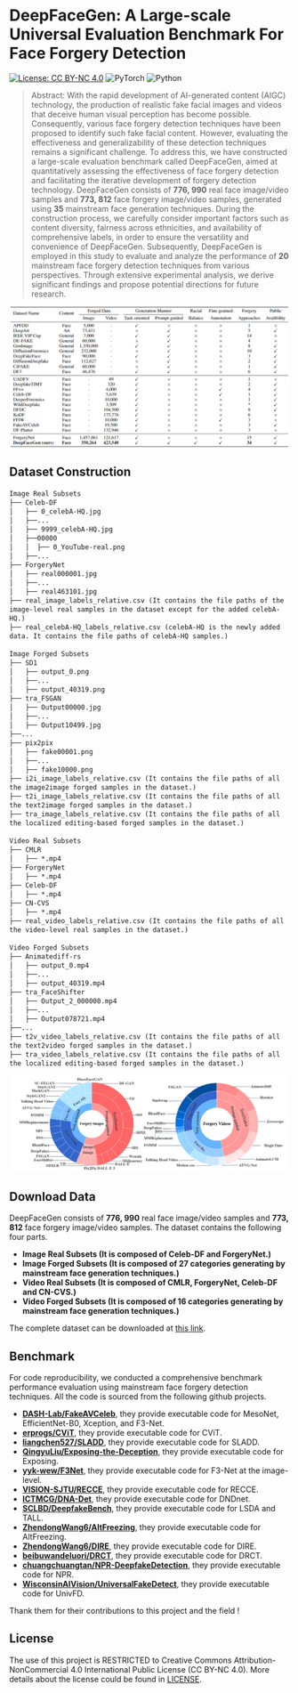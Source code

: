 # DeepFaceGen: A Large-scale Universal Evaluation Benchmark For Face Forgery Detection
[![License: CC BY-NC 4.0](https://img.shields.io/badge/License-CC_BY--NC_4.0-brightgreen.svg)](https://creativecommons.org/licenses/by-nc/4.0/) ![PyTorch](https://img.shields.io/badge/PyTorch-1.13-brightgreen) ![Python](https://img.shields.io/badge/Python-3.7.2-brightgreen)
> Abstract: With the rapid development of AI-generated content (AIGC) technology, the production of realistic fake facial images and videos that deceive human visual perception has become possible. Consequently, various face forgery detection techniques have been proposed to identify such fake facial content. However, evaluating the effectiveness and generalizability of these detection techniques remains a significant challenge. To address this, we have constructed a large-scale evaluation benchmark called DeepFaceGen, aimed at quantitatively assessing the effectiveness of face forgery detection and facilitating the iterative development of forgery detection technology. DeepFaceGen consists of **776, 990** real face image/video samples and **773, 812** face forgery image/video samples, generated using **35** mainstream face generation techniques. During the construction process, we carefully consider important factors such as content diversity, fairness across ethnicities, and availability of comprehensive labels, in order to ensure the versatility and convenience of DeepFaceGen. Subsequently, DeepFaceGen is employed in this study to evaluate and analyze the performance of **20** mainstream face forgery detection techniques from various perspectives. Through extensive experimental analysis, we derive significant findings and propose potential directions for future research.
<p align="center"> 
<img src="Composition.png">
</p>

## Dataset Construction
```
Image Real Subsets 
├── Celeb-DF
│   ├── 0_celebA-HQ.jpg
│   ├──...
│   ├── 9999_celebA-HQ.jpg
│   ├──00000
│   │  ├── 0_YouTube-real.png
│   ├──...
├── ForgeryNet
│   ├── real000001.jpg
│   ├──...
│   ├── real463101.jpg
├── real_image_labels_relative.csv (It contains the file paths of the image-level real samples in the dataset except for the added celebA-HQ.)
├── real_celebA-HQ_labels_relative.csv (celebA-HQ is the newly added data. It contains the file paths of celebA-HQ samples.)

Image Forged Subsets 
├── SD1
│   ├── output_0.png
│   ├──...
│   ├── output_40319.png
├── tra_FSGAN
│   ├── Output00000.jpg
│   ├──...
│   ├── Output10499.jpg
├──...
├── pix2pix
│   ├── fake00001.png
│   ├──...
│   ├── fake10000.png
├── i2i_image_labels_relative.csv (It contains the file paths of all the image2image forged samples in the dataset.)
├── t2i_image_labels_relative.csv (It contains the file paths of all the text2image forged samples in the dataset.)
├── tra_image_labels_relative.csv (It contains the file paths of all the localized editing-based forged samples in the dataset.)

Video Real Subsets 
├── CMLR
│   ├── *.mp4
├── ForgeryNet
│   ├── *.mp4
├── Celeb-DF
│   ├── *.mp4
├── CN-CVS
│   ├── *.mp4
├── real_video_labels_relative.csv (It contains the file paths of all the video-level real samples in the dataset.)

Video Forged Subsets 
├── Animatediff-rs
│   ├── output_0.mp4
│   ├──...
│   ├── output_40319.mp4
├── tra_FaceShifter
│   ├── Output_2_000000.mp4
│   ├──...
│   ├── Output078721.mp4
├──...
├── t2v_video_labels_relative.csv (It contains the file paths of all the text2video forged samples in the dataset.)
├── tra_video_labels_relative.csv (It contains the file paths of all the localized editing-based forged samples in the dataset.)
```
<p align="center"> 
<img src="dataset.png">
</p>

## Download Data
DeepFaceGen consists of **776, 990** real face image/video samples and **773, 812** face forgery image/video samples. The dataset contains the following four parts.
   - **Image Real Subsets (It is composed of Celeb-DF and ForgeryNet.)**
   - **Image Forged Subsets (It is composed of 27 categories generating by mainstream face generation techniques.)**
   - **Video Real Subsets (It is composed of CMLR, ForgeryNet, Celeb-DF and CN-CVS.)**
   - **Video Forged Subsets (It is composed of 16 categories generating by mainstream face generation techniques.)**

The complete dataset can be downloaded at [this link](https://openxlab.org.cn/datasets/hengrui/DeepFaceGen).
## Benchmark
For code reproducibility, we conducted a comprehensive benchmark performance evaluation using mainstream face forgery detection techniques. All the code is sourced from the following github projects. 
- **[DASH-Lab/FakeAVCeleb](https://github.com/DASH-Lab/FakeAVCeleb)**, they provide executable code for MesoNet, EfficientNet-B0, Xception, and F3-Net.
- **[erprogs/CViT](https://github.com/erprogs/CViT)**, they provide executable code for CViT.
- **[liangchen527/SLADD](https://github.com/liangchen527/SLADD)**, they provide executable code for SLADD.
- **[QingyuLiu/Exposing-the-Deception](https://github.com/QingyuLiu/Exposing-the-Deception)**, they provide executable code for Exposing.
- **[yyk-wew/F3Net](https://github.com/yyk-wew/F3Net/tree/main)**, they provide executable code for F3-Net at the image-level.
- **[VISION-SJTU/RECCE](https://github.com/VISION-SJTU/RECCE)**, they provide executable code for RECCE.
- **[ICTMCG/DNA-Det](https://github.com/ICTMCG/DNA-Det)**, they provide executable code for DNDnet.
- **[SCLBD/DeepfakeBench](https://github.com/sclbd/deepfakebench)**, they provide executable code for LSDA and TALL.
- **[ZhendongWang6/AltFreezing](https://github.com/ZhendongWang6/AltFreezing)**, they provide executable code for AltFreezing.
- **[ZhendongWang6/DIRE](https://github.com/ZhendongWang6/DIRE)**, they provide executable code for DIRE.
- **[beibuwandeluori/DRCT](https://github.com/beibuwandeluori/DRCT)**, they provide executable code for DRCT.
- **[chuangchuangtan/NPR-DeepfakeDetection](https://github.com/chuangchuangtan/NPR-DeepfakeDetection)**, they provide executable code for NPR.
- **[WisconsinAIVision/UniversalFakeDetect](https://github.com/WisconsinAIVision/UniversalFakeDetect)**, they provide executable code for UnivFD.

Thank them for their contributions to this project and the field !
## License
The use of this project is RESTRICTED to Creative Commons Attribution-NonCommercial 4.0 International Public License (CC BY-NC 4.0). More details about the license could be found in [LICENSE](https://creativecommons.org/licenses/by-nc/4.0/).
